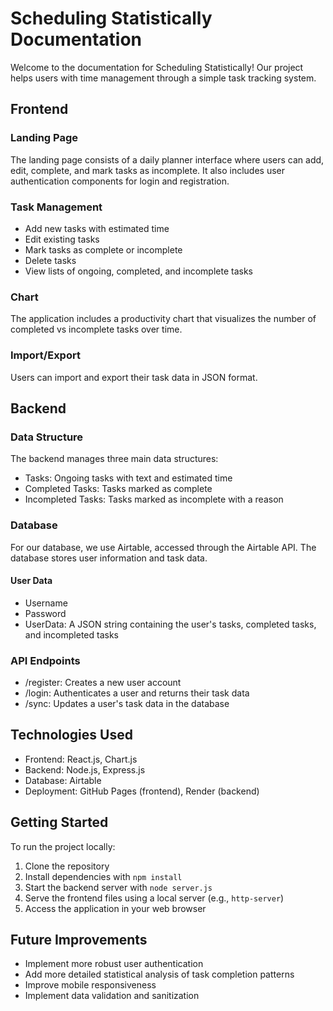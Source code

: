 <h1>Scheduling Statistically Documentation</h1>
<p>Welcome to the documentation for Scheduling Statistically! Our project helps users with time management through a simple task tracking system.</p>
<h2>Frontend</h2>
<h3>Landing Page</h3>
<p>The landing page consists of a daily planner interface where users can add, edit, complete, and mark tasks as incomplete. It also includes user authentication components for login and registration.</p>
<h3>Task Management</h3>
<ul>
  <li>Add new tasks with estimated time</li>
  <li>Edit existing tasks</li>
  <li>Mark tasks as complete or incomplete</li>
  <li>Delete tasks</li>
  <li>View lists of ongoing, completed, and incomplete tasks</li>
</ul>
<h3>Chart</h3>
<p>The application includes a productivity chart that visualizes the number of completed vs incomplete tasks over time.</p>
<h3>Import/Export</h3>
<p>Users can import and export their task data in JSON format.</p>
<h2>Backend</h2>
<h3>Data Structure</h3>
<p>The backend manages three main data structures:</p>
<ul>
  <li>Tasks: Ongoing tasks with text and estimated time</li>
  <li>Completed Tasks: Tasks marked as complete</li>
  <li>Incompleted Tasks: Tasks marked as incomplete with a reason</li>
</ul>
<h3>Database</h3>
<p>For our database, we use Airtable, accessed through the Airtable API. The database stores user information and task data.</p>
<h4>User Data</h4>
<ul>
  <li>Username</li>
  <li>Password</li>
  <li>UserData: A JSON string containing the user's tasks, completed tasks, and incompleted tasks</li>
</ul>
<h3>API Endpoints</h3>
<ul>
  <li>/register: Creates a new user account</li>
  <li>/login: Authenticates a user and returns their task data</li>
  <li>/sync: Updates a user's task data in the database</li>
</ul>
<h2>Technologies Used</h2>
<ul>
  <li>Frontend: React.js, Chart.js</li>
  <li>Backend: Node.js, Express.js</li>
  <li>Database: Airtable</li>
  <li>Deployment: GitHub Pages (frontend), Render (backend)</li>
</ul>
<h2>Getting Started</h2>
<p>To run the project locally:</p>
<ol>
  <li>Clone the repository</li>
  <li>Install dependencies with <code>npm install</code></li>
  <li>Start the backend server with <code>node server.js</code></li>
  <li>Serve the frontend files using a local server (e.g., <code>http-server</code>)</li>
  <li>Access the application in your web browser</li>
</ol>
<h2>Future Improvements</h2>
<ul>
  <li>Implement more robust user authentication</li>
  <li>Add more detailed statistical analysis of task completion patterns</li>
  <li>Improve mobile responsiveness</li>
  <li>Implement data validation and sanitization</li>
</ul>
